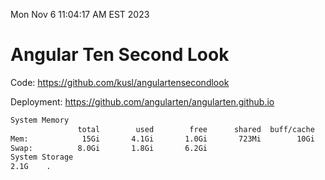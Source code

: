 Mon Nov  6 11:04:17 AM EST 2023

# Angular Ten Second Look

Code: https://github.com/kusl/angulartensecondlook

Deployment: https://github.com/angularten/angularten.github.io

```bash
System Memory
               total        used        free      shared  buff/cache   available
Mem:            15Gi       4.1Gi       1.0Gi       723Mi        10Gi        10Gi
Swap:          8.0Gi       1.8Gi       6.2Gi
System Storage
2.1G	.
```
```bash
